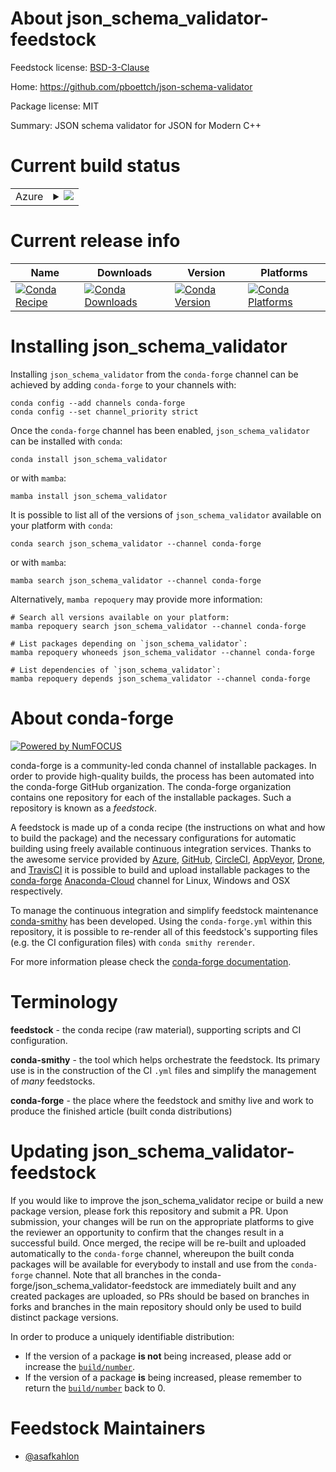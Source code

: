 About json_schema_validator-feedstock
=====================================

Feedstock license: [BSD-3-Clause](https://github.com/conda-forge/json_schema_validator-feedstock/blob/main/LICENSE.txt)

Home: https://github.com/pboettch/json-schema-validator

Package license: MIT

Summary: JSON schema validator for JSON for Modern C++

Current build status
====================


<table>
    
  <tr>
    <td>Azure</td>
    <td>
      <details>
        <summary>
          <a href="https://dev.azure.com/conda-forge/feedstock-builds/_build/latest?definitionId=8879&branchName=main">
            <img src="https://dev.azure.com/conda-forge/feedstock-builds/_apis/build/status/json_schema_validator-feedstock?branchName=main">
          </a>
        </summary>
        <table>
          <thead><tr><th>Variant</th><th>Status</th></tr></thead>
          <tbody><tr>
              <td>linux_64</td>
              <td>
                <a href="https://dev.azure.com/conda-forge/feedstock-builds/_build/latest?definitionId=8879&branchName=main">
                  <img src="https://dev.azure.com/conda-forge/feedstock-builds/_apis/build/status/json_schema_validator-feedstock?branchName=main&jobName=linux&configuration=linux%20linux_64_" alt="variant">
                </a>
              </td>
            </tr><tr>
              <td>linux_aarch64</td>
              <td>
                <a href="https://dev.azure.com/conda-forge/feedstock-builds/_build/latest?definitionId=8879&branchName=main">
                  <img src="https://dev.azure.com/conda-forge/feedstock-builds/_apis/build/status/json_schema_validator-feedstock?branchName=main&jobName=linux&configuration=linux%20linux_aarch64_" alt="variant">
                </a>
              </td>
            </tr><tr>
              <td>linux_ppc64le</td>
              <td>
                <a href="https://dev.azure.com/conda-forge/feedstock-builds/_build/latest?definitionId=8879&branchName=main">
                  <img src="https://dev.azure.com/conda-forge/feedstock-builds/_apis/build/status/json_schema_validator-feedstock?branchName=main&jobName=linux&configuration=linux%20linux_ppc64le_" alt="variant">
                </a>
              </td>
            </tr><tr>
              <td>osx_64</td>
              <td>
                <a href="https://dev.azure.com/conda-forge/feedstock-builds/_build/latest?definitionId=8879&branchName=main">
                  <img src="https://dev.azure.com/conda-forge/feedstock-builds/_apis/build/status/json_schema_validator-feedstock?branchName=main&jobName=osx&configuration=osx%20osx_64_" alt="variant">
                </a>
              </td>
            </tr><tr>
              <td>osx_arm64</td>
              <td>
                <a href="https://dev.azure.com/conda-forge/feedstock-builds/_build/latest?definitionId=8879&branchName=main">
                  <img src="https://dev.azure.com/conda-forge/feedstock-builds/_apis/build/status/json_schema_validator-feedstock?branchName=main&jobName=osx&configuration=osx%20osx_arm64_" alt="variant">
                </a>
              </td>
            </tr><tr>
              <td>win_64</td>
              <td>
                <a href="https://dev.azure.com/conda-forge/feedstock-builds/_build/latest?definitionId=8879&branchName=main">
                  <img src="https://dev.azure.com/conda-forge/feedstock-builds/_apis/build/status/json_schema_validator-feedstock?branchName=main&jobName=win&configuration=win%20win_64_" alt="variant">
                </a>
              </td>
            </tr>
          </tbody>
        </table>
      </details>
    </td>
  </tr>
</table>

Current release info
====================

| Name | Downloads | Version | Platforms |
| --- | --- | --- | --- |
| [![Conda Recipe](https://img.shields.io/badge/recipe-json_schema_validator-green.svg)](https://anaconda.org/conda-forge/json_schema_validator) | [![Conda Downloads](https://img.shields.io/conda/dn/conda-forge/json_schema_validator.svg)](https://anaconda.org/conda-forge/json_schema_validator) | [![Conda Version](https://img.shields.io/conda/vn/conda-forge/json_schema_validator.svg)](https://anaconda.org/conda-forge/json_schema_validator) | [![Conda Platforms](https://img.shields.io/conda/pn/conda-forge/json_schema_validator.svg)](https://anaconda.org/conda-forge/json_schema_validator) |

Installing json_schema_validator
================================

Installing `json_schema_validator` from the `conda-forge` channel can be achieved by adding `conda-forge` to your channels with:

```
conda config --add channels conda-forge
conda config --set channel_priority strict
```

Once the `conda-forge` channel has been enabled, `json_schema_validator` can be installed with `conda`:

```
conda install json_schema_validator
```

or with `mamba`:

```
mamba install json_schema_validator
```

It is possible to list all of the versions of `json_schema_validator` available on your platform with `conda`:

```
conda search json_schema_validator --channel conda-forge
```

or with `mamba`:

```
mamba search json_schema_validator --channel conda-forge
```

Alternatively, `mamba repoquery` may provide more information:

```
# Search all versions available on your platform:
mamba repoquery search json_schema_validator --channel conda-forge

# List packages depending on `json_schema_validator`:
mamba repoquery whoneeds json_schema_validator --channel conda-forge

# List dependencies of `json_schema_validator`:
mamba repoquery depends json_schema_validator --channel conda-forge
```


About conda-forge
=================

[![Powered by
NumFOCUS](https://img.shields.io/badge/powered%20by-NumFOCUS-orange.svg?style=flat&colorA=E1523D&colorB=007D8A)](https://numfocus.org)

conda-forge is a community-led conda channel of installable packages.
In order to provide high-quality builds, the process has been automated into the
conda-forge GitHub organization. The conda-forge organization contains one repository
for each of the installable packages. Such a repository is known as a *feedstock*.

A feedstock is made up of a conda recipe (the instructions on what and how to build
the package) and the necessary configurations for automatic building using freely
available continuous integration services. Thanks to the awesome service provided by
[Azure](https://azure.microsoft.com/en-us/services/devops/), [GitHub](https://github.com/),
[CircleCI](https://circleci.com/), [AppVeyor](https://www.appveyor.com/),
[Drone](https://cloud.drone.io/welcome), and [TravisCI](https://travis-ci.com/)
it is possible to build and upload installable packages to the
[conda-forge](https://anaconda.org/conda-forge) [Anaconda-Cloud](https://anaconda.org/)
channel for Linux, Windows and OSX respectively.

To manage the continuous integration and simplify feedstock maintenance
[conda-smithy](https://github.com/conda-forge/conda-smithy) has been developed.
Using the ``conda-forge.yml`` within this repository, it is possible to re-render all of
this feedstock's supporting files (e.g. the CI configuration files) with ``conda smithy rerender``.

For more information please check the [conda-forge documentation](https://conda-forge.org/docs/).

Terminology
===========

**feedstock** - the conda recipe (raw material), supporting scripts and CI configuration.

**conda-smithy** - the tool which helps orchestrate the feedstock.
                   Its primary use is in the construction of the CI ``.yml`` files
                   and simplify the management of *many* feedstocks.

**conda-forge** - the place where the feedstock and smithy live and work to
                  produce the finished article (built conda distributions)


Updating json_schema_validator-feedstock
========================================

If you would like to improve the json_schema_validator recipe or build a new
package version, please fork this repository and submit a PR. Upon submission,
your changes will be run on the appropriate platforms to give the reviewer an
opportunity to confirm that the changes result in a successful build. Once
merged, the recipe will be re-built and uploaded automatically to the
`conda-forge` channel, whereupon the built conda packages will be available for
everybody to install and use from the `conda-forge` channel.
Note that all branches in the conda-forge/json_schema_validator-feedstock are
immediately built and any created packages are uploaded, so PRs should be based
on branches in forks and branches in the main repository should only be used to
build distinct package versions.

In order to produce a uniquely identifiable distribution:
 * If the version of a package **is not** being increased, please add or increase
   the [``build/number``](https://docs.conda.io/projects/conda-build/en/latest/resources/define-metadata.html#build-number-and-string).
 * If the version of a package **is** being increased, please remember to return
   the [``build/number``](https://docs.conda.io/projects/conda-build/en/latest/resources/define-metadata.html#build-number-and-string)
   back to 0.

Feedstock Maintainers
=====================

* [@asafkahlon](https://github.com/asafkahlon/)

